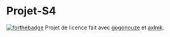 # Projet-S4

[![forthebadge](https://forthebadge.com/images/badges/contains-17-coffee-cups.svg)](https://forthebadge.com)
Projet de licence fait avec [gogonouze](https://github.com/gogonouze) et [axlmk](https://github.com/axlmk).
